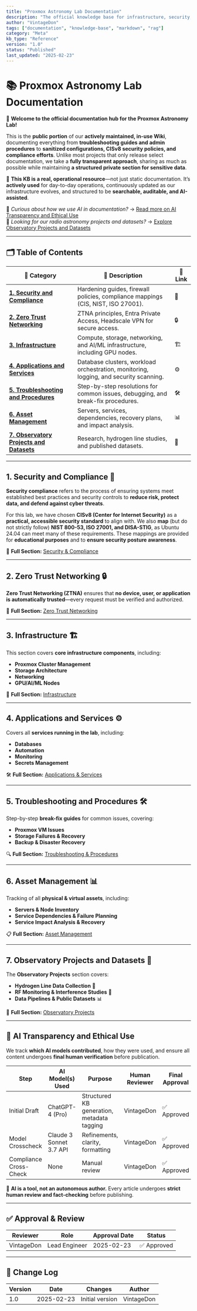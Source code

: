 ```yaml
---
title: "Proxmox Astronomy Lab Documentation"
description: "The official knowledge base for infrastructure, security, services, and research projects in the Proxmox Astronomy Lab."
author: "VintageDon"
tags: ["documentation", "knowledge-base", "markdown", "rag"]
category: "Meta"
kb_type: "Reference"
version: "1.0"
status: "Published"
last_updated: "2025-02-23"
---
```


# 📚 Proxmox Astronomy Lab Documentation  

🚀 **Welcome to the official documentation hub for the Proxmox Astronomy Lab!**  

This is the **public portion** of our **actively maintained, in-use Wiki**, documenting everything from **troubleshooting guides and admin procedures** to **sanitized configurations, CISv8 security policies, and compliance efforts**. Unlike most projects that only release select documentation, we take a **fully transparent approach**, sharing as much as possible while maintaining **a structured private section for sensitive data**.  

📖 **This KB is a real, operational resource**—not just static documentation. It’s **actively used** for day-to-day operations, continuously updated as our infrastructure evolves, and structured to be **searchable, auditable, and AI-assisted**.  

🔹 *Curious about how we use AI in documentation?* → [Read more on AI Transparency and Ethical Use](#ai-transparency-and-ethical-use)  
🔹 *Looking for our radio astronomy projects and datasets?* → [Explore Observatory Projects and Datasets](#observatory-projects-and-datasets)  

---

## 🗂️ Table of Contents  

| 📁 **Category** | 📝 **Description** | 🔗 **Link** |
|---------------|------------------|------------|
| **[1. Security and Compliance](#1-security-and-compliance)** | Hardening guides, firewall policies, compliance mappings (CIS, NIST, ISO 27001). | 🔐 |
| **[2. Zero Trust Networking](#2-zero-trust-networking)** | ZTNA principles, Entra Private Access, Headscale VPN for secure access. | 🔒 |
| **[3. Infrastructure](#3-infrastructure)** | Compute, storage, networking, and AI/ML infrastructure, including GPU nodes. | 🏗️ |
| **[4. Applications and Services](#4-applications-and-services)** | Database clusters, workload orchestration, monitoring, logging, and security scanning. | ⚙️ |
| **[5. Troubleshooting and Procedures](#5-troubleshooting-and-procedures)** | Step-by-step resolutions for common issues, debugging, and break-fix procedures. | 🛠️ |
| **[6. Asset Management](#6-asset-management)** | Servers, services, dependencies, recovery plans, and impact analysis. | 📊 |
| **[7. Observatory Projects and Datasets](#7-observatory-projects-and-datasets)** | Research, hydrogen line studies, and published datasets. | 🔭 |

---

## 1. Security and Compliance 🔐  

**Security compliance** refers to the process of ensuring systems meet established best practices and security controls to **reduce risk, protect data, and defend against cyber threats**.  

For this lab, we have chosen **CISv8 (Center for Internet Security)** as a **practical, accessible security standard** to align with. We also **map** (but do not strictly follow) **NIST 800-53, ISO 27001, and DISA-STIG**, as Ubuntu 24.04 can meet many of these requirements. These mappings are provided for **educational purposes** and to **ensure security posture awareness**.  

📜 **Full Section:** [Security & Compliance](security-compliance/README.md)  

---

## 2. Zero Trust Networking 🔒  

**Zero Trust Networking (ZTNA)** ensures that **no device, user, or application is automatically trusted**—every request must be verified and authorized.  

📡 **Full Section:** [Zero Trust Networking](zero-trust-networking/README.md)  

---

## 3. Infrastructure 🏗️  

This section covers **core infrastructure components**, including:

- **Proxmox Cluster Management**
- **Storage Architecture**
- **Networking**
- **GPU/AI/ML Nodes**

💾 **Full Section:** [Infrastructure](infrastructure/README.md)  

---

## 4. Applications and Services ⚙️  

Covers all **services running in the lab**, including:

- **Databases**  
- **Automation**  
- **Monitoring**  
- **Secrets Management**  

🛠 **Full Section:** [Applications & Services](applications-services/README.md)  

---

## 5. Troubleshooting and Procedures 🛠️  

Step-by-step **break-fix guides** for common issues, covering:

- **Proxmox VM Issues**
- **Storage Failures & Recovery**
- **Backup & Disaster Recovery**

🔍 **Full Section:** [Troubleshooting & Procedures](troubleshooting-procedures/README.md)  

---

## 6. Asset Management 📊  

Tracking of all **physical & virtual assets**, including:

- **Servers & Node Inventory**
- **Service Dependencies & Failure Planning**
- **Service Impact Analysis & Recovery**

📋 **Full Section:** [Asset Management](asset-management/README.md)  

---

## 7. Observatory Projects and Datasets 🔭  

The **Observatory Projects** section covers:

- **Hydrogen Line Data Collection** 🚀
- **RF Monitoring & Interference Studies** 📡
- **Data Pipelines & Public Datasets** 📊

📡 **Full Section:** [Observatory Projects](observatory-projects/README.md)  

---

## 🤖 AI Transparency and Ethical Use  

We track **which AI models contributed**, how they were used, and ensure all content undergoes **final human verification** before publication.  

| **Step** | **AI Model(s) Used** | **Purpose** | **Human Reviewer** | **Final Approval** |
|----------|----------------------|-------------|--------------------|----------------|
| Initial Draft | ChatGPT-4 (Pro) | Structured KB generation, metadata tagging | VintageDon | ✅ Approved |
| Model Crosscheck | Claude 3 Sonnet 3.7 API | Refinements, clarity, formatting | VintageDon | ✅ Approved |
| Compliance Cross-Check | None | Manual review | VintageDon | ✅ Approved |

🔹 **AI is a tool, not an autonomous author.** Every article undergoes **strict human review and fact-checking** before publishing.  

---

## ✅ Approval & Review  

| **Reviewer** | **Role** | **Approval Date** | **Status** |
|-------------|---------|------------------|------------|
| VintageDon | Lead Engineer | 2025-02-23 | ✅ Approved |

---

## 📜 Change Log  

| **Version** | **Date** | **Changes** | **Author** |
|------------|---------|-------------|------------|
| 1.0 | 2025-02-23 | Initial version | VintageDon |
